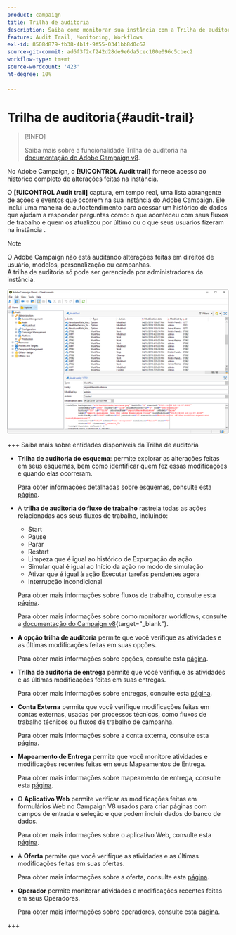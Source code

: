 ```yaml
---
product: campaign
title: Trilha de auditoria
description: Saiba como monitorar sua instância com a Trilha de auditoria do Campaign
feature: Audit Trail, Monitoring, Workflows
exl-id: 8508d879-fb38-4b1f-9f55-0341bb8d0c67
source-git-commit: ad6f3f2cf242d28de9e6da5cec100e096c5cbec2
workflow-type: tm+mt
source-wordcount: '423'
ht-degree: 10%

---
```


# Trilha de auditoria{#audit-trail}

>[!INFO]
>
>Saiba mais sobre a funcionalidade Trilha de auditoria na [documentação do Adobe Campaign v8](https://experienceleague.adobe.com/en/docs/campaign/campaign-v8/analytics/audit-trail).

No Adobe Campaign, o **[!UICONTROL Audit trail]** fornece acesso ao histórico completo de alterações feitas na instância.

O **[!UICONTROL Audit trail]** captura, em tempo real, uma lista abrangente de ações e eventos que ocorrem na sua instância do Adobe Campaign. Ele inclui uma maneira de autoatendimento para acessar um histórico de dados que ajudam a responder perguntas como: o que aconteceu com seus fluxos de trabalho e quem os atualizou por último ou o que seus usuários fizeram na instância .

>[!NOTE]
>
>O Adobe Campaign não está auditando alterações feitas em direitos de usuário, modelos, personalização ou campanhas.\
>A trilha de auditoria só pode ser gerenciada por administradores da instância.

![](assets/audit_trail_2.png)

+++ Saiba mais sobre entidades disponíveis da Trilha de auditoria

* **Trilha de auditoria do esquema**: permite explorar as alterações feitas em seus esquemas, bem como identificar quem fez essas modificações e quando elas ocorreram.

  Para obter informações detalhadas sobre esquemas, consulte esta [página](../../configuration/using/data-schemas.md).

* A **trilha de auditoria do fluxo de trabalho** rastreia todas as ações relacionadas aos seus fluxos de trabalho, incluindo:

   * Start
   * Pause
   * Parar
   * Restart
   * Limpeza que é igual ao histórico de Expurgação da ação
   * Simular qual é igual ao Início da ação no modo de simulação
   * Ativar que é igual à ação Executar tarefas pendentes agora
   * Interrupção incondicional

  Para obter mais informações sobre fluxos de trabalho, consulte esta [página](../../workflow/using/about-workflows.md).

  Para obter mais informações sobre como monitorar workflows, consulte a [documentação do Campaign v8](https://experienceleague.adobe.com/docs/campaign/automation/workflows/monitoring-workflows/monitor-workflow-execution.html){target="_blank"}.


* **A opção trilha de auditoria** permite que você verifique as atividades e as últimas modificações feitas em suas opções.

  Para obter mais informações sobre opções, consulte esta [página](../../installation/using/configuring-campaign-options.md).

* **Trilha de auditoria de entrega** permite que você verifique as atividades e as últimas modificações feitas em suas entregas.

  Para obter mais informações sobre entregas, consulte esta [página](../../delivery/using/communication-channels.md).

* **Conta Externa** permite que você verifique modificações feitas em contas externas, usadas por processos técnicos, como fluxos de trabalho técnicos ou fluxos de trabalho de campanha.

  Para obter mais informações sobre a conta externa, consulte esta [página](../../installation/using/external-accounts.md).

* **Mapeamento de Entrega** permite que você monitore atividades e modificações recentes feitas em seus Mapeamentos de Entrega.

  Para obter mais informações sobre mapeamento de entrega, consulte esta [página](../../configuration/using/target-mapping.md).

* O **Aplicativo Web** permite verificar as modificações feitas em formulários Web no Campaign V8 usados para criar páginas com campos de entrada e seleção e que podem incluir dados do banco de dados.

  Para obter mais informações sobre o aplicativo Web, consulte esta [página](../../web/using/about-web-applications.md).

* A **Oferta** permite que você verifique as atividades e as últimas modificações feitas em suas ofertas.

  Para obter mais informações sobre a oferta, consulte esta [página](../../interaction/using/interaction-and-offer-management.md).

* **Operador** permite monitorar atividades e modificações recentes feitas em seus Operadores.

  Para obter mais informações sobre operadores, consulte esta [página](../../platform/using/access-management-operators.md).

+++
